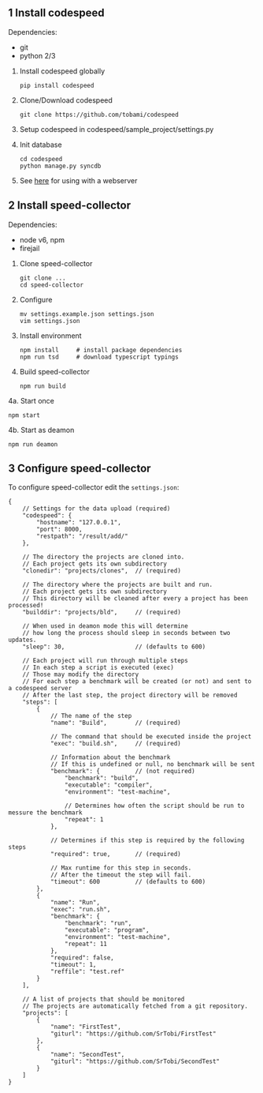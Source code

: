 1 Install codespeed
--------------------

Dependencies:
- git
- python 2/3

1. Install codespeed globally

    ```
    pip install codespeed
    ```

2. Clone/Download codespeed

    ```
    git clone https://github.com/tobami/codespeed
    ```

3. Setup codespeed in codespeed/sample_project/settings.py
4. Init database

    ```
    cd codespeed
    python manage.py syncdb
    ```

5. See [here](https://github.com/tobami/codespeed/blob/master/sample_project/README.md#installing-for-production) for using with a webserver


2 Install speed-collector
-----------------------

Dependencies:
- node v6, npm
- firejail

1. Clone speed-collector

    ```
    git clone ...
    cd speed-collector
    ```

2. Configure

    ```
    mv settings.example.json settings.json
    vim settings.json
    ```

3. Install environment

    ```
    npm install     # install package dependencies
    npm run tsd     # download typescript typings
    ```

3. Build speed-collector

    ```
    npm run build
    ```

4a. Start once

```
npm start
```

4b. Start as deamon

```
npm run deamon
```

3 Configure speed-collector
---------------------------

To configure speed-collector edit the `settings.json`:

~~~~~~~~~~~~~~~~~~~~~~~~
{
    // Settings for the data upload (required)
    "codespeed": {
        "hostname": "127.0.0.1",
        "port": 8000, 
        "restpath": "/result/add/"
    },

    // The directory the projects are cloned into.
    // Each project gets its own subdirectory
    "clonedir": "projects/clones",  // (required)

    // The directory where the projects are built and run.
    // Each project gets its own subdirectory
    // This directory will be cleaned after every a project has been processed!
    "builddir": "projects/bld",     // (required)

    // When used in deamon mode this will determine
    // how long the process should sleep in seconds between two updates.
    "sleep": 30,                    // (defaults to 600)

    // Each project will run through multiple steps
    // In each step a script is executed (exec)
    // Those may modify the directory
    // For each step a benchmark will be created (or not) and sent to a codespeed server
    // After the last step, the project directory will be removed
    "steps": [
        {
            // The name of the step
            "name": "Build",        // (required)

            // The command that should be executed inside the project
            "exec": "build.sh",     // (required)

            // Information about the benchmark
            // If this is undefined or null, no benchmark will be sent
            "benchmark": {          // (not required)
                "benchmark": "build",
                "executable": "compiler",
                "environment": "test-machine",

                // Determines how often the script should be run to messure the benchmark
                "repeat": 1
            },

            // Determines if this step is required by the following steps
            "required": true,       // (required)

            // Max runtime for this step in seconds.
            // After the timeout the step will fail.
            "timeout": 600          // (defaults to 600)
        },
        {
            "name": "Run",
            "exec": "run.sh",
            "benchmark": {
                "benchmark": "run",
                "executable": "program",
                "environment": "test-machine",
                "repeat": 11
            },
            "required": false,
            "timeout": 1,
            "reffile": "test.ref"
        }
    ],

    // A list of projects that should be monitored
    // The projects are automatically fetched from a git repository.
    "projects": [
        {
            "name": "FirstTest",
            "giturl": "https://github.com/SrTobi/FirstTest"
        },
        {
            "name": "SecondTest",
            "giturl": "https://github.com/SrTobi/SecondTest"
        }
    ]
}
~~~~~~~~~~~~~~~~~~~~~~~~